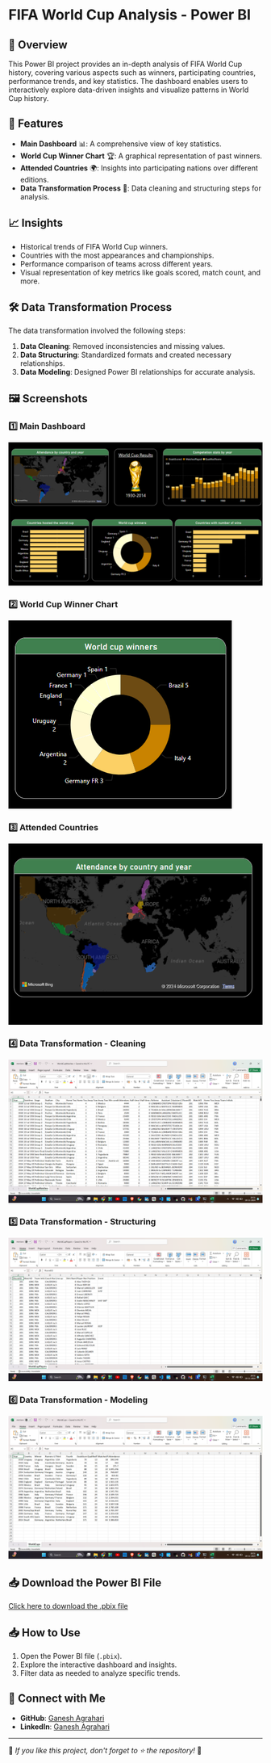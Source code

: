 # FIFA World Cup Analysis - Power BI

## 📌 Overview
This Power BI project provides an in-depth analysis of FIFA World Cup history, covering various aspects such as winners, participating countries, performance trends, and key statistics. The dashboard enables users to interactively explore data-driven insights and visualize patterns in World Cup history.

## 🚀 Features
- **Main Dashboard** 📊: A comprehensive view of key statistics.
- **World Cup Winner Chart** 🏆: A graphical representation of past winners.
- **Attended Countries** 🌍: Insights into participating nations over different editions.
- **Data Transformation Process** 🔄: Data cleaning and structuring steps for analysis.

## 📈 Insights
- Historical trends of FIFA World Cup winners.
- Countries with the most appearances and championships.
- Performance comparison of teams across different years.
- Visual representation of key metrics like goals scored, match count, and more.

## 🛠️ Data Transformation Process
The data transformation involved the following steps:
1. **Data Cleaning**: Removed inconsistencies and missing values.
2. **Data Structuring**: Standardized formats and created necessary relationships.
3. **Data Modeling**: Designed Power BI relationships for accurate analysis.

## 🖼️ Screenshots
### 1️⃣ Main Dashboard
![Main Dashboard](ss/main_dashboard.png)

### 2️⃣ World Cup Winner Chart
![World Cup Winner Chart](ss/worldcup_winner_chart.png)

### 3️⃣ Attended Countries
![Attended Countries](ss/attended_countries.png)

### 4️⃣ Data Transformation - Cleaning
![Data Cleaning](ss/data_cleaning.png)

### 5️⃣ Data Transformation - Structuring
![Data Structuring](ss/data_structuring.png)

### 6️⃣ Data Transformation - Modeling
![Data Modeling](ss/data_modeling.png)

## 📥 Download the Power BI File
[Click here to download the .pbix file](Presentation/Fifa_world_cup_Analysis.pbix)

## 📥 How to Use
1. Open the Power BI file (`.pbix`).
2. Explore the interactive dashboard and insights.
3. Filter data as needed to analyze specific trends.

## 🔗 Connect with Me
- **GitHub**: [Ganesh Agrahari](https://github.com/ganeshagrahari)
- **LinkedIn**: [Ganesh Agrahari](https://www.linkedin.com/in/ganesh-agrahari-727746263/)

---
📢 *If you like this project, don't forget to ⭐ the repository!* 🚀
